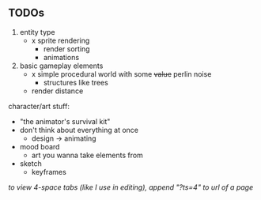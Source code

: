 ## TODOs
1) entity type
	- x sprite rendering
		- render sorting
		- animations
2) basic gameplay elements
	- x simple procedural world with some ~~value~~ perlin noise
		- structures like trees
	- render distance

character/art stuff:
- "the animator's survival kit"
- don't think about everything at once
	- design -> animating
- mood board
	- art you wanna take elements from
- sketch
	- keyframes


*to view 4-space tabs (like I use in editing), append "?ts=4" to url of a page*
